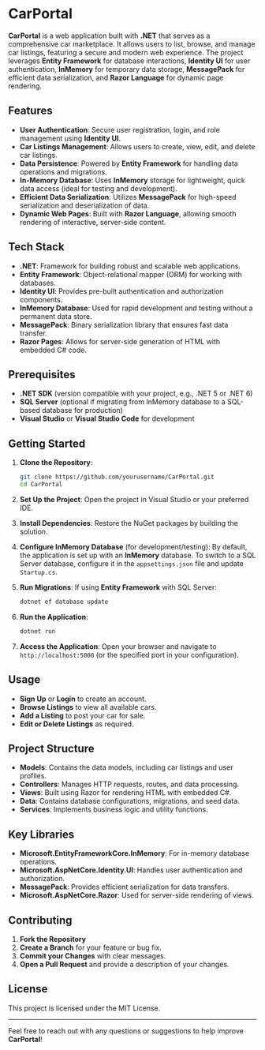 
# CarPortal

**CarPortal** is a web application built with **.NET** that serves as a comprehensive car marketplace. It allows users to list, browse, and manage car listings, featuring a secure and modern web experience. The project leverages **Entity Framework** for database interactions, **Identity UI** for user authentication, **InMemory** for temporary data storage, **MessagePack** for efficient data serialization, and **Razor Language** for dynamic page rendering.

## Features

- **User Authentication**: Secure user registration, login, and role management using **Identity UI**.
- **Car Listings Management**: Allows users to create, view, edit, and delete car listings.
- **Data Persistence**: Powered by **Entity Framework** for handling data operations and migrations.
- **In-Memory Database**: Uses **InMemory** storage for lightweight, quick data access (ideal for testing and development).
- **Efficient Data Serialization**: Utilizes **MessagePack** for high-speed serialization and deserialization of data.
- **Dynamic Web Pages**: Built with **Razor Language**, allowing smooth rendering of interactive, server-side content.

## Tech Stack

- **.NET**: Framework for building robust and scalable web applications.
- **Entity Framework**: Object-relational mapper (ORM) for working with databases.
- **Identity UI**: Provides pre-built authentication and authorization components.
- **InMemory Database**: Used for rapid development and testing without a permanent data store.
- **MessagePack**: Binary serialization library that ensures fast data transfer.
- **Razor Pages**: Allows for server-side generation of HTML with embedded C# code.

## Prerequisites

- **.NET SDK** (version compatible with your project, e.g., .NET 5 or .NET 6)
- **SQL Server** (optional if migrating from InMemory database to a SQL-based database for production)
- **Visual Studio** or **Visual Studio Code** for development

## Getting Started

1. **Clone the Repository**:
   ```bash
   git clone https://github.com/yourusername/CarPortal.git
   cd CarPortal
   ```

2. **Set Up the Project**:
   Open the project in Visual Studio or your preferred IDE.

3. **Install Dependencies**:
   Restore the NuGet packages by building the solution.

4. **Configure InMemory Database** (for development/testing):
   By default, the application is set up with an **InMemory** database. To switch to a SQL Server database, configure it in the `appsettings.json` file and update `Startup.cs`.

5. **Run Migrations**:
   If using **Entity Framework** with SQL Server:
   ```bash
   dotnet ef database update
   ```

6. **Run the Application**:
   ```bash
   dotnet run
   ```

7. **Access the Application**:
   Open your browser and navigate to `http://localhost:5000` (or the specified port in your configuration).

## Usage

- **Sign Up** or **Login** to create an account.
- **Browse Listings** to view all available cars.
- **Add a Listing** to post your car for sale.
- **Edit or Delete Listings** as required.

## Project Structure

- **Models**: Contains the data models, including car listings and user profiles.
- **Controllers**: Manages HTTP requests, routes, and data processing.
- **Views**: Built using Razor for rendering HTML with embedded C#.
- **Data**: Contains database configurations, migrations, and seed data.
- **Services**: Implements business logic and utility functions.

## Key Libraries

- **Microsoft.EntityFrameworkCore.InMemory**: For in-memory database operations.
- **Microsoft.AspNetCore.Identity.UI**: Handles user authentication and authorization.
- **MessagePack**: Provides efficient serialization for data transfers.
- **Microsoft.AspNetCore.Razor**: Used for server-side rendering of views.

## Contributing

1. **Fork the Repository**
2. **Create a Branch** for your feature or bug fix.
3. **Commit your Changes** with clear messages.
4. **Open a Pull Request** and provide a description of your changes.

## License

This project is licensed under the MIT License.

---

Feel free to reach out with any questions or suggestions to help improve **CarPortal**!

